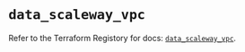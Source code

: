 # `data_scaleway_vpc`

Refer to the Terraform Registory for docs: [`data_scaleway_vpc`](https://registry.terraform.io/providers/scaleway/scaleway/2.27.0/docs/data-sources/vpc).
